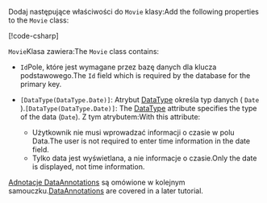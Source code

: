 <span data-ttu-id="41cf9-101">Dodaj następujące właściwości do `Movie` klasy:</span><span class="sxs-lookup"><span data-stu-id="41cf9-101">Add the following properties to the `Movie` class:</span></span>

[!code-csharp[](~/tutorials/first-mvc-app/start-mvc/sample/MvcMovie22/Models/Movie.cs?name=snippet1)]

<span data-ttu-id="41cf9-102">`Movie`Klasa zawiera:</span><span class="sxs-lookup"><span data-stu-id="41cf9-102">The `Movie` class contains:</span></span>

* <span data-ttu-id="41cf9-103">`Id`Pole, które jest wymagane przez bazę danych dla klucza podstawowego.</span><span class="sxs-lookup"><span data-stu-id="41cf9-103">The `Id` field which is required by the database for the primary key.</span></span>
* <span data-ttu-id="41cf9-104">`[DataType(DataType.Date)]`: Atrybut [DataType](/dotnet/api/microsoft.aspnetcore.mvc.dataannotations.internal.datatypeattributeadapter) określa typ danych ( `Date` ).</span><span class="sxs-lookup"><span data-stu-id="41cf9-104">`[DataType(DataType.Date)]`:  The [DataType](/dotnet/api/microsoft.aspnetcore.mvc.dataannotations.internal.datatypeattributeadapter) attribute specifies the type of the data (`Date`).</span></span> <span data-ttu-id="41cf9-105">Z tym atrybutem:</span><span class="sxs-lookup"><span data-stu-id="41cf9-105">With this attribute:</span></span>

  * <span data-ttu-id="41cf9-106">Użytkownik nie musi wprowadzać informacji o czasie w polu Data.</span><span class="sxs-lookup"><span data-stu-id="41cf9-106">The user is not required to enter time information in the date field.</span></span>
  * <span data-ttu-id="41cf9-107">Tylko data jest wyświetlana, a nie informacje o czasie.</span><span class="sxs-lookup"><span data-stu-id="41cf9-107">Only the date is displayed, not time information.</span></span>

<span data-ttu-id="41cf9-108">[Adnotacje DataAnnotations](/dotnet/api/system.componentmodel.dataannotations) są omówione w kolejnym samouczku.</span><span class="sxs-lookup"><span data-stu-id="41cf9-108">[DataAnnotations](/dotnet/api/system.componentmodel.dataannotations) are covered in a later tutorial.</span></span>